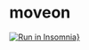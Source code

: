 # moveon
[![Run in Insomnia}](https://insomnia.rest/images/run.svg)](https://insomnia.rest/run/?label=teste&uri=https%3A%2F%2Fraw.githubusercontent.com%2Fcilolata%2Fmoveon%2Fmaster%2Fbackend%2Fexport.json)
